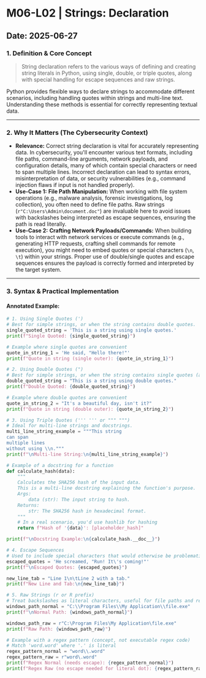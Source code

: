 # M06-L02 | Strings: Declaration

**Date:** 2025-06-27
---
### 1. Definition & Core Concept
> String declaration refers to the various ways of defining and creating string literals in Python, using single, double, or triple quotes, along with special handling for escape sequences and raw strings.

Python provides flexible ways to declare strings to accommodate different scenarios, including handling quotes within strings and multi-line text. Understanding these methods is essential for correctly representing textual data.

---
### 2. Why It Matters (The Cybersecurity Context)
* **Relevance:** Correct string declaration is vital for accurately representing data. In cybersecurity, you'll encounter various text formats, including file paths, command-line arguments, network payloads, and configuration details, many of which contain special characters or need to span multiple lines. Incorrect declaration can lead to syntax errors, misinterpretation of data, or security vulnerabilities (e.g., command injection flaws if input is not handled properly).
* **Use-Case 1:** **File Path Manipulation:** When working with file system operations (e.g., malware analysis, forensic investigations, log collection), you often need to define file paths. Raw strings (`r"C:\Users\Admin\document.doc"`) are invaluable here to avoid issues with backslashes being interpreted as escape sequences, ensuring the path is read literally.
* **Use-Case 2:** **Crafting Network Payloads/Commands:** When building tools to interact with network services or execute commands (e.g., generating HTTP requests, crafting shell commands for remote execution), you might need to embed quotes or special characters (`\n`, `\t`) within your strings. Proper use of double/single quotes and escape sequences ensures the payload is correctly formed and interpreted by the target system.
---
### 3. Syntax & Practical Implementation
#### Annotated Example:
```python
# 1. Using Single Quotes (')
# Best for simple strings, or when the string contains double quotes.
single_quoted_string = 'This is a string using single quotes.'
print(f"Single Quoted: {single_quoted_string}")

# Example where single quotes are convenient
quote_in_string_1 = 'He said, "Hello there!"'
print(f"Quote in string (single outer): {quote_in_string_1}")

# 2. Using Double Quotes (")
# Best for simple strings, or when the string contains single quotes (apostrophes).
double_quoted_string = "This is a string using double quotes."
print(f"Double Quoted: {double_quoted_string}")

# Example where double quotes are convenient
quote_in_string_2 = "It's a beautiful day, isn't it?"
print(f"Quote in string (double outer): {quote_in_string_2}")

# 3. Using Triple Quotes (''' ''' or """ """)
# Ideal for multi-line strings and docstrings.
multi_line_string_example = """This string
can span
multiple lines
without using \\n."""
print(f"\nMulti-line String:\n{multi_line_string_example}")

# Example of a docstring for a function
def calculate_hash(data):
    """
    Calculates the SHA256 hash of the input data.
    This is a multi-line docstring explaining the function's purpose.
    Args:
        data (str): The input string to hash.
    Returns:
        str: The SHA256 hash in hexadecimal format.
    """
    # In a real scenario, you'd use hashlib for hashing
    return f"Hash of '{data}': [placeholder_hash]"

print(f"\nDocstring Example:\n{calculate_hash.__doc__}")

# 4. Escape Sequences
# Used to include special characters that would otherwise be problematic.
escaped_quotes = 'He screamed, "Run! It\'s coming!"'
print(f"\nEscaped Quotes: {escaped_quotes}")

new_line_tab = "Line 1\n\tLine 2 with a tab."
print(f"New Line and Tab:\n{new_line_tab}")

# 5. Raw Strings (r or R prefix)
# Treat backslashes as literal characters, useful for file paths and regex.
windows_path_normal = "C:\\Program Files\\My Application\\file.exe"
print(f"\nNormal Path: {windows_path_normal}")

windows_path_raw = r"C:\Program Files\My Application\file.exe"
print(f"Raw Path: {windows_path_raw}")

# Example with a regex pattern (concept, not executable regex code)
# Match 'word.word' where '.' is literal
regex_pattern_normal = "word\\.word"
regex_pattern_raw = r"word\.word"
print(f"Regex Normal (needs escape): {regex_pattern_normal}")
print(f"Regex Raw (no escape needed for literal dot): {regex_pattern_raw}")